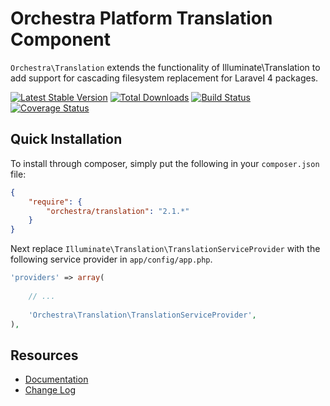 Orchestra Platform Translation Component
==============

`Orchestra\Translation` extends the functionality of Illuminate\Translation to add support for cascading filesystem replacement for Laravel 4 packages.

[![Latest Stable Version](https://poser.pugx.org/orchestra/translation/v/stable.png)](https://packagist.org/packages/orchestra/translation) 
[![Total Downloads](https://poser.pugx.org/orchestra/translation/downloads.png)](https://packagist.org/packages/orchestra/translation) 
[![Build Status](https://travis-ci.org/orchestral/translation.png?branch=master)](https://travis-ci.org/orchestral/translation) 
[![Coverage Status](https://coveralls.io/repos/orchestral/translation/badge.png?branch=master)](https://coveralls.io/r/orchestral/translation?branch=master)

## Quick Installation

To install through composer, simply put the following in your `composer.json` file:

```json
{
	"require": {
		"orchestra/translation": "2.1.*"
	}
}
```
Next replace `Illuminate\Translation\TranslationServiceProvider` with the following service provider in `app/config/app.php`.

```php
'providers' => array(
	
	// ...
	
	'Orchestra\Translation\TranslationServiceProvider',
),
```

## Resources

* [Documentation](http://orchestraplatform.com/docs/2.0/components/translation)
* [Change Log](http://orchestraplatform.com/docs/2.0/components/translation/changes#v2.1)
